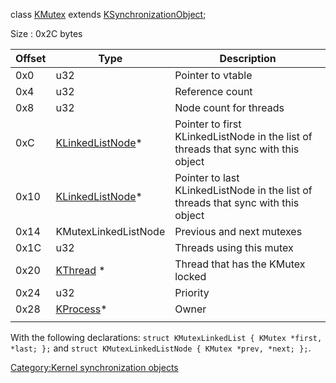 class [KMutex](KMutex "wikilink") extends
[KSynchronizationObject](KSynchronizationObject "wikilink");

Size : 0x2C bytes

| Offset | Type                                            | Description                                                                        |
|--------|-------------------------------------------------|------------------------------------------------------------------------------------|
| 0x0    | u32                                             | Pointer to vtable                                                                  |
| 0x4    | u32                                             | Reference count                                                                    |
| 0x8    | u32                                             | Node count for threads                                                             |
| 0xC    | [KLinkedListNode](KLinkedListNode "wikilink")\* | Pointer to first KLinkedListNode in the list of threads that sync with this object |
| 0x10   | [KLinkedListNode](KLinkedListNode "wikilink")\* | Pointer to last KLinkedListNode in the list of threads that sync with this object  |
| 0x14   | KMutexLinkedListNode                            | Previous and next mutexes                                                          |
| 0x1C   | u32                                             | Threads using this mutex                                                           |
| 0x20   | [KThread](KThread "wikilink") \*                | Thread that has the KMutex locked                                                  |
| 0x24   | u32                                             | Priority                                                                           |
| 0x28   | [KProcess](KProcess "wikilink")\*               | Owner                                                                              |
|        |                                                 |                                                                                    |

With the following declarations:
`struct KMutexLinkedList { KMutex *first, *last; };` and
`struct KMutexLinkedListNode { KMutex *prev, *next; };`.

[Category:Kernel synchronization
objects](Category:Kernel_synchronization_objects "wikilink")